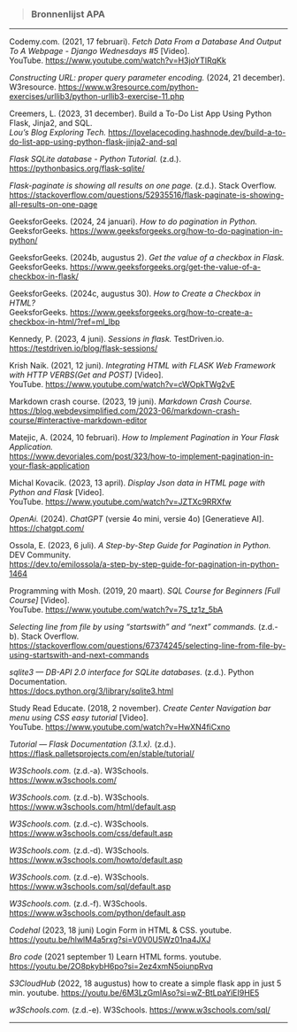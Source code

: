 > ### Bronnenlijst APA

---

Codemy.com. (2021, 17 februari). *Fetch Data From a Database And Output To A Webpage - Django Wednesdays #5* [Video].   
YouTube. https://www.youtube.com/watch?v=H3joYTIRqKk

*Constructing URL: proper query parameter encoding.* (2024, 21 december).  
W3resource. https://www.w3resource.com/python-exercises/urllib3/python-urllib3-exercise-11.php

Creemers, L. (2023, 31 december). Build a To-Do List App Using Python Flask, Jinja2, and SQL.  
*Lou’s Blog Exploring Tech.* https://lovelacecoding.hashnode.dev/build-a-to-do-list-app-using-python-flask-jinja2-and-sql

*Flask SQLite database - Python Tutorial.* (z.d.).  
https://pythonbasics.org/flask-sqlite/

*Flask-paginate is showing all results on one page.* (z.d.). Stack Overflow.  
https://stackoverflow.com/questions/52935516/flask-paginate-is-showing-all-results-on-one-page

GeeksforGeeks. (2024, 24 januari). *How to do pagination in Python.*  
GeeksforGeeks. https://www.geeksforgeeks.org/how-to-do-pagination-in-python/

GeeksforGeeks. (2024b, augustus 2). *Get the value of a checkbox in Flask.*  
GeeksforGeeks. https://www.geeksforgeeks.org/get-the-value-of-a-checkbox-in-flask/

GeeksforGeeks. (2024c, augustus 30). *How to Create a Checkbox in HTML?*   
GeeksforGeeks. https://www.geeksforgeeks.org/how-to-create-a-checkbox-in-html/?ref=ml_lbp

Kennedy, P. (2023, 4 juni). *Sessions in flask.* TestDriven.io.    
https://testdriven.io/blog/flask-sessions/

Krish Naik. (2021, 12 juni). *Integrating HTML with FLASK Web Framework with HTTP VERBS(Get and POST)* [Video].  
YouTube. https://www.youtube.com/watch?v=cWOpkTWg2vE

Markdown crash course. (2023, 19 juni). *Markdown Crash Course.*  
https://blog.webdevsimplified.com/2023-06/markdown-crash-course/#interactive-markdown-editor

Matejic, A. (2024, 10 februari). *How to Implement Pagination in Your Flask Application.*  
https://www.devoriales.com/post/323/how-to-implement-pagination-in-your-flask-application

Michal Kovacik. (2023, 13 april). *Display Json data in HTML page with Python and Flask* [Video].  
YouTube. https://www.youtube.com/watch?v=JZTXc9RRXfw

*OpenAi.* (2024). *ChatGPT* (versie 4o mini, versie 4o) [Generatieve AI].  
https://chatgpt.com/

Ossola, E. (2023, 6 juli). *A Step-by-Step Guide for Pagination in Python.* DEV Community.    
https://dev.to/emilossola/a-step-by-step-guide-for-pagination-in-python-1464

Programming with Mosh. (2019, 20 maart). *SQL Course for Beginners [Full Course]* [Video].  
YouTube. https://www.youtube.com/watch?v=7S_tz1z_5bA

*Selecting line from file by using “startswith” and “next” commands.* (z.d.-b). Stack Overflow.    
https://stackoverflow.com/questions/67374245/selecting-line-from-file-by-using-startswith-and-next-commands

*sqlite3 — DB-API 2.0 interface for SQLite databases.* (z.d.). Python Documentation.  
https://docs.python.org/3/library/sqlite3.html

Study Read Educate. (2018, 2 november). *Create Center Navigation bar menu using CSS easy tutorial* [Video].   
YouTube. https://www.youtube.com/watch?v=HwXN4fiCxno

*Tutorial — Flask Documentation (3.1.x).* (z.d.).  
https://flask.palletsprojects.com/en/stable/tutorial/

*W3Schools.com.* (z.d.-a). W3Schools.   
https://www.w3schools.com/

*W3Schools.com.* (z.d.-b). W3Schools.  
https://www.w3schools.com/html/default.asp

*W3Schools.com.* (z.d.-c). W3Schools.  
https://www.w3schools.com/css/default.asp

*W3Schools.com.* (z.d.-d). W3Schools.  
https://www.w3schools.com/howto/default.asp

*W3Schools.com.* (z.d.-e). W3Schools.   
https://www.w3schools.com/sql/default.asp

*W3Schools.com.* (z.d.-f). W3Schools.  
https://www.w3schools.com/python/default.asp



*Codehal* (2023, 18 juni) Login Form in HTML & CSS.
youtube. https://youtu.be/hlwlM4a5rxg?si=V0V0U5Wz01na4JXJ

*Bro code* (2021 september 1) Learn HTML forms.
youtube. https://youtu.be/2O8pkybH6po?si=2ez4xmN5oiunpRvq

*S3CloudHub* (2022, 18 augustus) how to create a simple flask app in just 5 min.
youtube. https://youtu.be/6M3LzGmIAso?si=wZ-BtLpaYiEI9HE5

*w3Schools.com.* (z.d.-e). W3Schools.
https://www.w3schools.com/sql/

---
